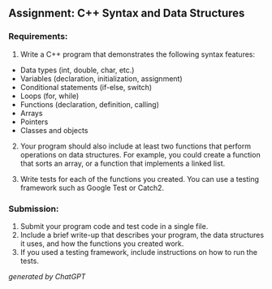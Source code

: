 ## Assignment: C++ Syntax and Data Structures

### Requirements:

1. Write a C++ program that demonstrates the following syntax features:
- Data types (int, double, char, etc.)
- Variables (declaration, initialization, assignment)
- Conditional statements (if-else, switch)
- Loops (for, while)
- Functions (declaration, definition, calling)
- Arrays
- Pointers
- Classes and objects

2. Your program should also include at least two functions that perform operations on data structures. For example, you could create a function that sorts an array, or a function that implements a linked list.

3. Write tests for each of the functions you created. You can use a testing framework such as Google Test or Catch2.

### Submission:

1. Submit your program code and test code in a single file.
2. Include a brief write-up that describes your program, the data structures it uses, and how the functions you created work.
3. If you used a testing framework, include instructions on how to run the tests.

*generated by ChatGPT*